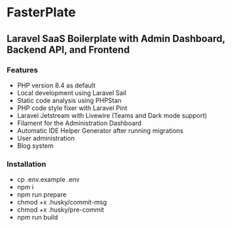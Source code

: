 # FasterPlate
##  Laravel SaaS Boilerplate with Admin Dashboard, Backend API, and Frontend 

### Features
- PHP version 8.4 as default
- Local development using Laravel Sail
- Static code analysis using PHPStan
- PHP code style fixer with Laravel Pint
- Laravel Jetstream with Livewire (Teams and Dark mode support)
- Filament for the Administration Dashboard
- Automatic IDE Helper Generator after running migrations
- User administration
- Blog system

### Installation
- cp .env.example .env
- npm i
- npm run prepare
- chmod +x .husky/commit-msg
- chmod +x .husky/pre-commit
- npm run build
